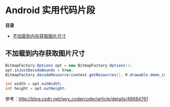 # Android 实用代码片段

**目录**

* [不加载到内存获取图片尺寸](#不加载到内存获取图片尺寸)

## 不加载到内存获取图片尺寸

```java
BitmapFactory.Options opt = new BitmapFactory.Options();
opt.inJustDecodeBounds = true;
BitmapFactory.decodeResource(context.getResources(), R.drawable.demo_img, opt);

int width = opt.outWidth;
int height = opt.outHeight;
```

参考：<http://blog.csdn.net/javy_codercoder/article/details/49684761>
